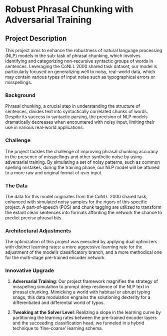 # Robust Phrasal Chunking with Adversarial Training

## Project Description

This project aims to enhance the robustness of natural language processing (NLP) models in the sub-task of phrasal chunking, which involves identifying and categorizing non-recursive syntactic groups of words in sentences. Leveraging the CoNLL 2000 shared task dataset, our model is particularly focused on generalizing well to noisy, real-world data, which may contain various types of input noise such as typographical errors or misspellings.

### Background

Phrasal chunking, a crucial step in understanding the structure of sentences, divides text into syntactically correlated chunks of words. Despite its success in syntactic parsing, the precision of NLP models dramatically decreases when encountered with noisy input, limiting their use in various real-world applications.

### Challenge

The project tackles the challenge of improving phrasal chunking accuracy in the presence of misspellings and other synthetic noise by using adversarial training. By simulating a set of noisy patterns, such as common spelling mistakes, during the training phase, our NLP model will be attuned to a more raw and original format of user input.

### The Data

The data for this model originates from the CoNLL 2000 shared task, enhanced with simulated noisy samples for the rigors of this specific project. A part-of-speech (POS) and chunk tagging are utilized to transform the extant clean sentences into formats affording the network the chance to predict precise phrasal bits.

### Architectural Adjustments

The optimization of this project was executed by applying dual optimizers with distinct learning rates: a more aggressive learning rate for the adjustment of the model’s classificatory branch, and a more methodical one for the multi-stage pre-trained encoder network. 

### Innovative Upgrade

1. **Adversarial Training**: Our project framework magnifies the strategy of misspelling simulation to prompt deep resilience of the NLP text in phrasal chunking. Mimicking a world with habitual or abrupt typing snags, this data modulation engrains the solutioning dexterity for a differentiated and differential world of typos.

2. **Tweaking at the Solver Level**: Realizing a slope in the learning curve by partitioning the learning rates between the pre-trained encoder layers and the succeeding classification head, we funneled in a hybrid technique to 'fine-coarse' learning schema.
